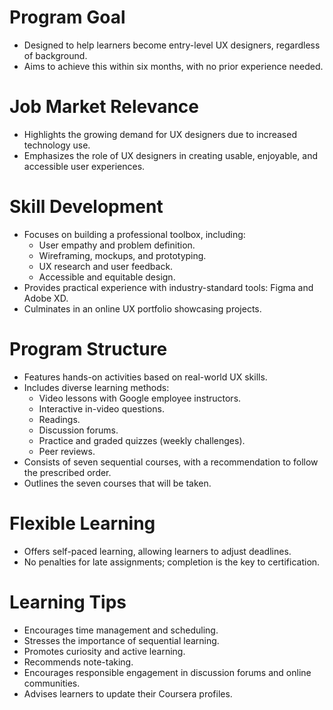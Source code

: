 # Program Goal

* Designed to help learners become entry-level UX designers, regardless of background.
* Aims to achieve this within six months, with no prior experience needed.

# Job Market Relevance

* Highlights the growing demand for UX designers due to increased technology use.
* Emphasizes the role of UX designers in creating usable, enjoyable, and accessible user experiences.

# Skill Development

* Focuses on building a professional toolbox, including:
    * User empathy and problem definition.
    * Wireframing, mockups, and prototyping.
    * UX research and user feedback.
    * Accessible and equitable design.
* Provides practical experience with industry-standard tools: Figma and Adobe XD.
* Culminates in an online UX portfolio showcasing projects.

# Program Structure

* Features hands-on activities based on real-world UX skills.
* Includes diverse learning methods:
    * Video lessons with Google employee instructors.
    * Interactive in-video questions.
    * Readings.
    * Discussion forums.
    * Practice and graded quizzes (weekly challenges).
    * Peer reviews.
* Consists of seven sequential courses, with a recommendation to follow the prescribed order.
* Outlines the seven courses that will be taken.

# Flexible Learning

* Offers self-paced learning, allowing learners to adjust deadlines.
* No penalties for late assignments; completion is the key to certification.

# Learning Tips

* Encourages time management and scheduling.
* Stresses the importance of sequential learning.
* Promotes curiosity and active learning.
* Recommends note-taking.
* Encourages responsible engagement in discussion forums and online communities.
* Advises learners to update their Coursera profiles.

